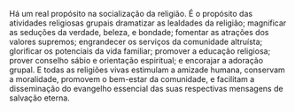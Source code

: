 ﻿Há um real propósito na socialização da religião. É o propósito das atividades religiosas grupais dramatizar as lealdades da religião; magnificar as seduções da verdade, beleza, e bondade; fomentar as atrações dos valores supremos; engrandecer os serviços da comunidade altruísta; glorificar os potenciais da vida familiar; promover a educação religiosa; prover conselho sábio e orientação espiritual; e encorajar a adoração grupal. E todas as religiões vivas estimulam a amizade humana, conservam a moralidade, promovem o bem-estar da comunidade, e facilitam a disseminação do evangelho essencial das suas respectivas mensagens de salvação eterna.
